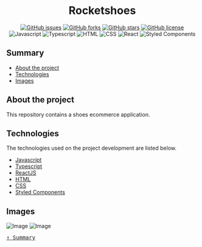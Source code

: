 <div align='justify'>

<div align='center'>

# **Rocketshoes**

</div>

<div align='center'>

[![GitHub issues](https://img.shields.io/github/issues/gezielelyon/rocketshoes)](https://github.com/gezielelyon/rocketshoes/issues)
[![GitHub forks](https://img.shields.io/github/forks/gezielelyon/rocketshoes)](https://github.com/gezielelyon/rocketshoes/network)
[![GitHub stars](https://img.shields.io/github/stars/gezielelyon/rocketshoes)](https://github.com/gezielelyon/rocketshoes/stargazers)
[![GitHub license](https://img.shields.io/github/license/gezielelyon/rocketshoes)](https://github.com/gezielelyon/rocketshoes)
![Javascript](https://img.shields.io/badge/Javascript-Language-yellow)
![Typescript](https://img.shields.io/badge/Typescript-Typing-blue)
![HTML](https://img.shields.io/badge/HTML-Hypertext-red)
![CSS](https://img.shields.io/badge/CSS-Styles-pink)
![React](https://img.shields.io/badge/React-Components-orange)
![Styled Components](https://img.shields.io/badge/StyledComponents-Styles-purple)

</div>

## **Summary**
- [About the project](#about-the-project)
- [Technologies](#technologies)
- [Images](#images)

## **About the project**
This repository contains a shoes ecommerce application.

## **Technologies**
The technologies used on the project development are listed below.

- [Javascript](https://developer.mozilla.org/pt-BR/docs/Web/JavaScript)
- [Typescript](https://www.typescriptlang.org/)
- [ReactJS](https://pt-br.reactjs.org/)
- [HTML](https://developer.mozilla.org/pt-BR/docs/Web/HTML)
- [CSS](https://developer.mozilla.org/pt-BR/docs/Web/CSS)
- [Styled Components](https://styled-components.com/)

## **Images**
![Image](https://user-images.githubusercontent.com/48457700/128644880-fd16d9d4-4a73-472d-9647-86133e84f40c.PNG)
![Image](https://user-images.githubusercontent.com/48457700/128644894-2affb867-9cb0-4249-a3b5-bf508ee8f009.PNG)

<kbd>[&uarr; Summary](#summary)</kbd>
</div>
